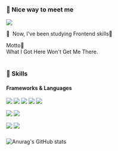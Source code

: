 ### 🤞 Nice way to meet me
<p>
  <a href="mailto:wogkdkrm112@gmail.com" target="_blank"><img src="https://img.shields.io/badge/wogkdkrm112@gmail.com-EA4335?style=flat-square&logo=Gmail&logoColor=white"/></a>
</p>

<p>
  👋&nbsp; Now, I've been studying Frontend skills🚀<br/>
  
  Motto💪<br/>
  What I Got Here Won't Get Me There. <br/><br/>
</p>

### 💪 Skills
#### Frameworks & Languages
<p>
  <img src="https://img.shields.io/badge/JavaScript-F7DF1E?style=flat-square&logo=JavaScript&logoColor=white"/>
  <img src="https://img.shields.io/badge/TypeScript-3178C6?style=flat-square&logo=TypeScript&logoColor=white"/>
  <img src="https://img.shields.io/badge/Nodejs-339933?style=flat-square&logo=Nodedotjs&logoColor=white"/>
  <img src="https://img.shields.io/badge/React-61DAFB?style=flat-square&logo=React&logoColor=black"/>
  <img src="https://img.shields.io/badge/Nextjs-000000?style=flat-square&logo=Nextdotjs&logoColor=white"/>
  
</p>
<p>
  <img src="https://img.shields.io/badge/Redux-764ABC?style=flat-square&logo=Redux&logoColor=white"/>
  <img src="https://img.shields.io/badge/Redux-Saga-999999?style=flat-square&logo=Redux-Saga&logoColor=white"/>
  
</p>
<p>
  <img src="https://img.shields.io/badge/styled-components-DB7093?style=flat-square&logo=styled-components&logoColor=white"/>
  <img src="https://img.shields.io/badge/Sass-CC6699?style=flat-square&logo=Sass&logoColor=white"/>
  
</p>


###
![Anurag's GitHub stats](https://github-readme-stats.vercel.app/api?username=jaehafe&show_icons=true&theme=dark)
